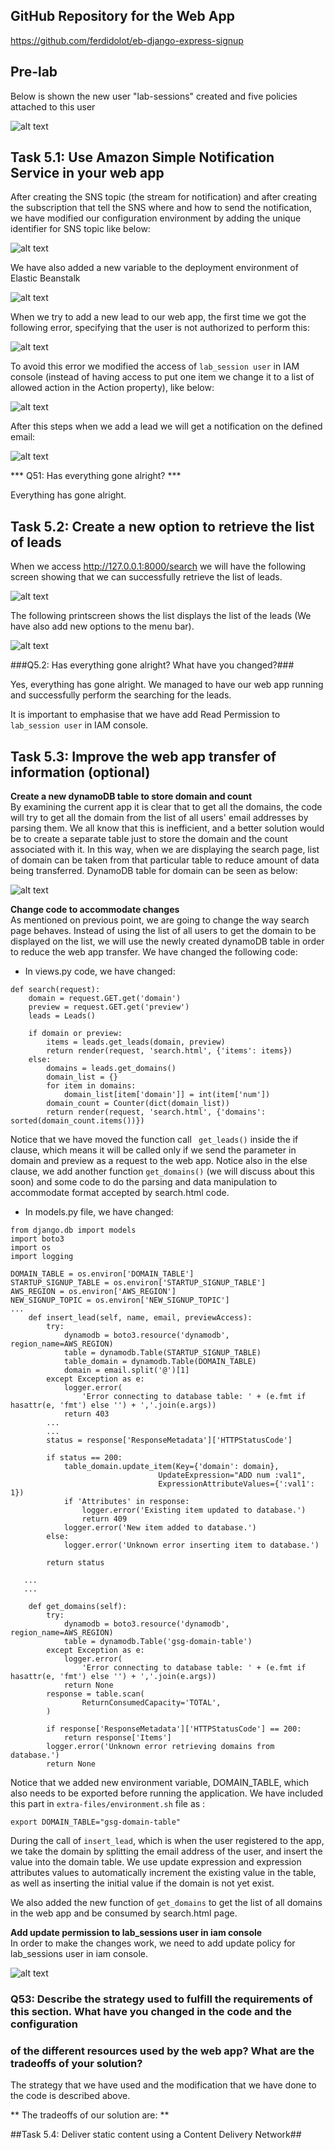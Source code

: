 ## GitHub Repository for the Web App ##

https://github.com/ferdidolot/eb-django-express-signup

## Pre-lab ##

Below is shown the new user "lab-sessions" created and five policies attached to this user

![alt text](https://github.com/ferdidolot/CLOUD-COMPUTING-CLASS-2018/blob/master/Lab5/Lab5_Prelab_NewUser.png)


## Task 5.1: Use Amazon Simple Notification Service in your web app ##

After creating the SNS topic (the stream for notification) and after creating
the subscription that tell the SNS where and how to send the notification,
we have modified our configuration environment by adding the unique identifier
for SNS topic like below:

![alt text](https://github.com/ferdidolot/CLOUD-COMPUTING-CLASS-2018/blob/master/Lab5/Lab5_Task5.1_1.png)

We have also added a new variable to the deployment environment of Elastic Beanstalk

![alt text](https://github.com/ferdidolot/CLOUD-COMPUTING-CLASS-2018/blob/master/Lab5/Lab5_Task5.1_2.png)

When we try to add a new lead to our web app, the first time we got the following error, specifying that the user is not authorized to perform this:

![alt text](https://github.com/ferdidolot/CLOUD-COMPUTING-CLASS-2018/blob/master/Lab5/Lab5_Task5.1_3.png)

To avoid this error we modified the access of `lab_session user` in IAM console (instead of having access to put one item we change it to a list of allowed action in the Action property), like below:

![alt text](https://github.com/ferdidolot/CLOUD-COMPUTING-CLASS-2018/blob/master/Lab5/Lab5_Task5.1_4.png)

After this steps when we add a lead we will get a notification on the defined  email:

![alt text](https://github.com/ferdidolot/CLOUD-COMPUTING-CLASS-2018/blob/master/Lab5/Lab5_Task5.1_5.jpeg)

*** Q51: Has everything gone alright? ***

Everything has gone alright.

## Task 5.2: Create a new option to retrieve the list of leads ##

When we access  http://127.0.0.1:8000/search we will have the following screen showing that we can successfully retrieve the list of leads.

![alt text](https://github.com/ferdidolot/CLOUD-COMPUTING-CLASS-2018/blob/master/Lab5/Lab5_Task5.2_1.png)

The following printscreen shows the list displays the list of the leads (We have also add new options to the menu bar).

![alt text](https://github.com/ferdidolot/CLOUD-COMPUTING-CLASS-2018/blob/master/Lab5/Lab5_Task5.2_2.png)

###Q5.2: Has everything gone alright? What have you changed?###

Yes, everything has gone alright. We managed to have our web app running and successfully perform
the searching for the leads.

It is important to emphasise that we have add Read Permission
to `lab_session user` in IAM console.

## Task 5.3: Improve the web app transfer of information (optional) ##

**Create a new dynamoDB table to store domain and count** <br/>
By examining the current app it is clear that to get all the domains, the code will try to get all the domain from the list of all users' email addresses by parsing them.
 We all know that this is inefficient, and a better solution would be to create a separate table just to store the domain and the count associated with it.
 In this way, when we are displaying the search page, list of domain can be taken from that particular table to reduce amount of data being transferred.
DynamoDB table for domain can be seen as below:

![alt text](https://github.com/ferdidolot/CLOUD-COMPUTING-CLASS-2018/blob/master/Lab5/Lab5_Task5.3_1.png)


**Change code to accommodate changes** <br/>
As mentioned on previous point, we are going to change the way search page behaves. Instead of using the list of all users to get the domain to be displayed on the list, we will use the newly created dynamoDB table in order to reduce the web app transfer. 
We have changed the following code:
* In views.py code, we have changed: 
```
def search(request):
    domain = request.GET.get('domain')
    preview = request.GET.get('preview')
    leads = Leads()

    if domain or preview:
        items = leads.get_leads(domain, preview)
        return render(request, 'search.html', {'items': items})
    else:
        domains = leads.get_domains()
        domain_list = {}
        for item in domains:
            domain_list[item['domain']] = int(item['num'])
        domain_count = Counter(dict(domain_list))
        return render(request, 'search.html', {'domains': sorted(domain_count.items())})
 ```
Notice that we have moved the function call ` get_leads()` inside the if clause, which means it will be called only if we send the parameter in domain and preview as a request to the web app. Notice also in the else clause, we add another function `get_domains()` (we will discuss about this soon) and some code to do the parsing and data manipulation to accommodate format accepted by search.html code. 

* In models.py file, we have changed: 
```
from django.db import models
import boto3
import os
import logging

DOMAIN_TABLE = os.environ['DOMAIN_TABLE']
STARTUP_SIGNUP_TABLE = os.environ['STARTUP_SIGNUP_TABLE']
AWS_REGION = os.environ['AWS_REGION']
NEW_SIGNUP_TOPIC = os.environ['NEW_SIGNUP_TOPIC']
...
    def insert_lead(self, name, email, previewAccess):
        try:
            dynamodb = boto3.resource('dynamodb', region_name=AWS_REGION)
            table = dynamodb.Table(STARTUP_SIGNUP_TABLE)
            table_domain = dynamodb.Table(DOMAIN_TABLE)
            domain = email.split('@')[1]
        except Exception as e:
            logger.error(
                'Error connecting to database table: ' + (e.fmt if hasattr(e, 'fmt') else '') + ','.join(e.args))
            return 403
        ...
        ...
        status = response['ResponseMetadata']['HTTPStatusCode']
        
        if status == 200:
            table_domain.update_item(Key={'domain': domain},
                                 UpdateExpression="ADD num :val1",
                                 ExpressionAttributeValues={':val1': 1})
            if 'Attributes' in response:
                logger.error('Existing item updated to database.')
                return 409
            logger.error('New item added to database.')
        else:
            logger.error('Unknown error inserting item to database.')

        return status

   ...
   ...

    def get_domains(self):
        try:
            dynamodb = boto3.resource('dynamodb', region_name=AWS_REGION)
            table = dynamodb.Table('gsg-domain-table')
        except Exception as e:
            logger.error(
                'Error connecting to database table: ' + (e.fmt if hasattr(e, 'fmt') else '') + ','.join(e.args))
            return None
        response = table.scan(
                ReturnConsumedCapacity='TOTAL',
        )

        if response['ResponseMetadata']['HTTPStatusCode'] == 200:
            return response['Items']
        logger.error('Unknown error retrieving domains from database.')
        return None
```
Notice that we added new environment variable, DOMAIN_TABLE, which also needs to be exported before running the application. We have included this part in `extra-files/environment.sh` file as :
```
export DOMAIN_TABLE="gsg-domain-table"
```
During the call of `insert_lead`, which is when the user registered to the app, we take the domain by splitting the email address of the user, and insert the value into the domain table. We use update expression and expression attributes values to automatically increment the existing value in the table, as well as inserting the initial value if the domain is not yet exist.

We also added the new function of `get_domains` to get the list of all domains in the web app and be consumed by search.html page. 

**Add update permission to lab_sessions user in iam console** <br/>
In order to make the changes work, we need to add update policy for lab_sessions user in iam console. 

![alt text](https://github.com/ferdidolot/CLOUD-COMPUTING-CLASS-2018/blob/master/Lab5/Lab5_Task5.3_2.png)


### Q53: Describe the strategy used to fulfill the requirements of this section. What have you changed in the code and the configuration
### of the different resources used by the web app? What are the tradeoffs of your solution? ###

The strategy that we have used and the modification that we have done to the code  is described above.

** The tradeoffs of our solution are: **


##Task 5.4: Deliver static content using a Content Delivery Network##

